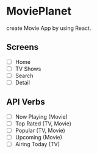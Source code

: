 # MoviePlanet

create Movie App by using React.

## Screens

- [ ] Home
- [ ] TV Shows
- [ ] Search
- [ ] Detail

## API Verbs

- [ ] Now Playing (Movie)
- [ ] Top Rated (TV, Movie)
- [ ] Popular (TV, Movie)
- [ ] Upcoming (Movie)
- [ ] Airing Today (TV)
